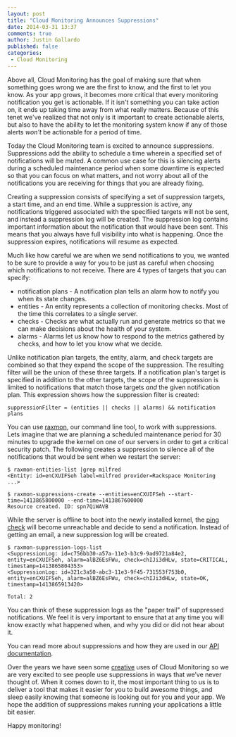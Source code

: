 ```yaml
---
layout: post
title: "Cloud Monitoring Announces Suppressions"
date: 2014-03-31 13:37
comments: true
author: Justin Gallardo
published: false
categories:
 - Cloud Monitoring
---
```


Above all, Cloud Monitoring has the goal of making sure that when something goes wrong we are the first to know, and the first to let you know. As your app grows, it becomes more critical that every monitoring notification you get is actionable. If it isn't something you can take action on, it ends up taking time away from what really matters. Because of this tenet we've realized that not only is it important to create actionable alerts, but also to have the ability to let the monitoring system know if any of those alerts *won't* be actionable for a period of time.

Today the Cloud Monitoring team is excited to announce suppressions. Suppressions add the ability to schedule a time wherein a specified set of notifications will be muted. A common use case for this is silencing alerts during a scheduled maintenance period when some downtime is expected so that you can focus on what matters, and not worry about all of the notifications you are receiving for things that you are already fixing.

<!--more-->

Creating a suppression consists of specifying a set of suppression targets, a start time, and an end time. While a suppression is active, any notifications triggered associated with the specifiied targets will not be sent, and instead a suppression log will be created. The suppression log contains important information about the notification that would have been sent. This means that you always have full visibility into what is happening. Once the suppression expires, notifications will resume as expected.

Much like how careful we are when we send notifications to you, we wanted to be sure to provide a way for you to be just as careful when choosing which notifications to not receive. There are 4 types of targets that you can specify:

 * notification plans - A notification plan tells an alarm how to notify you when its state changes.
 * entities - An entity represents a collection of monitoring checks. Most of the time this correlates to a single server.
 * checks - Checks are what actually run and generate metrics so that we can make decisions about the health of your system.
 * alarms - Alarms let us know how to respond to the metrics gathered by checks, and how to let you know what we decide.

Unlike notification plan targets, the entity, alarm, and check targets are combined so that they expand the scope of the suppression. The resulting filter will be the union of these three targets. If a notification plan's target is specified in addition to the other targets, the scope of the suppression is limited to notifications that match those targets *and* the given notification plan. This expression shows how the suppression filter is created:
 
`suppressionFilter = (entities || checks || alarms) && notification plans`

You can use [raxmon](https://github.com/racker/rackspace-monitoring-cli), our command line tool, to work with suppressions. Lets imagine that we are planning a scheduled maintenance period for 30 minutes to upgrade the kernel on one of our servers in order to get a critical security patch. The following creates a suppression to silence all of the notifications that would be sent when we restart the server:

```
$ raxmon-entities-list |grep milfred
<Entity: id=enCXUIFSeh label=milfred provider=Rackspace Monitoring ...>

$ raxmon-suppressions-create --entities=enCXUIFSeh --start-time=1413865800000 --end-time=1413867600000
Resource created. ID: spn7QiWAVB
```

While the server is offline to boot into the newly installed kernel, the [ping check](http://docs.rackspace.com/cm/api/v1.0/cm-devguide/content/appendix-check-types-remote.html#section-ct-remote.ping) will become unreachable and decide to send a notification. Instead of getting an email, a new suppression log will be created. 

```
$ raxmon-suppression-logs-list
<SuppressionLog: id=c756bb30-a57a-11e3-b3c9-9ad9721a84e2, entity=enCXUIFSeh, alarm=alBZ6EsFWu, check=chIJi3dHLw, state=CRITICAL, timestamp=1413865804353>
<SuppressionLog: id=321c3a50-abc3-11e3-9f45-731553f753b0, entity=enCXUIFSeh, alarm=alBZ6EsFWu, check=chIJi3dHLw, state=OK, timestamp=1413865913420>

Total: 2
```

You can think of these suppression logs as the "paper trail" of suppressed notifications. We feel it is very important to ensure that at any time you will know exactly what happened when, and why you did or did not hear about it.

You can read more about suppressions and how they are used in our [API documentation](http://docs.rackspace.com/cm/api/v1.0/cm-devguide/content/overview.html).

Over the years we have seen some [creative](http://developer.rackspace.com/blog/using-rackspace-cloud-monitoring-to-help-reduce-food-waste.html) uses of Cloud Monitoring so we are very excited to see people use suppressions in ways that we’ve never thought of. When it comes down to it, the most important thing to us is to deliver a tool that makes it easier for you to build awesome things, and sleep easily knowing that someone is looking out for you and your app. We hope the addition of suppressions makes running your applications a little bit easier.

Happy monitoring!
